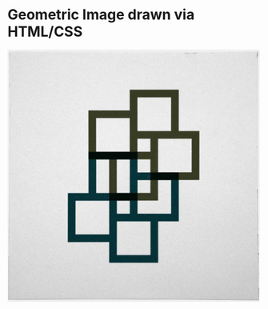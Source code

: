 # Geometric Image drawn via HTML/CSS

![Geometric Image](https://github.com/inhaq/geometric-image/blob/master/geometric-img.jpg)
